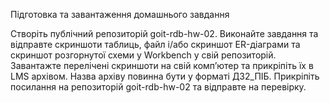 Підготовка та завантаження домашнього завдання

Створіть публічний репозиторій goit-rdb-hw-02.
Виконайте завдання та відправте скриншоти таблиць, файл і/або скриншот ER-діаграми та скриншот розгорнутої схеми у Workbench у свій репозиторій.
Завантажте перелічені скриншоти на свій комп’ютер та прикріпіть їх в LMS архівом. Назва архіву повинна бути у форматі ДЗ2_ПІБ.
Прикріпіть посилання на репозиторій goit-rdb-hw-02 та відправте на перевірку.

